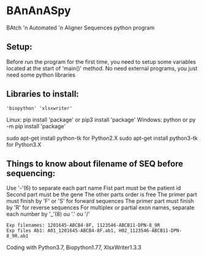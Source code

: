 # BAnAnASpy
BAtch 'n Automated 'n Aligner Sequences python program


## Setup:
Before run the program for the first time, you need to setup some variables located at the start of 'main()' method.
No need external programs, you just need some python libraries

## Libraries to install:
    'biopython' 'xlsxwriter'
    
    
Linux: pip install 'package' or pip3 install 'package'
Windows: python or py -m pip install 'package'

sudo apt-get install python-tk for Python2.X
sudo apt-get install python3-tk for Python3.X

## Things to know about filename of SEQ before sequencing:
Use '-'(6) to separate each part name
Fist part must be the patient id
Second part must be the gene
The other parts order is free
The primer part must finish by 'F' or 'S' for forward sequences
The primer part must finish by 'R' for reverse sequences
For multiplex or partial exon names, separate each number by '_'(8) ou '.' ou '/'

    Exp filenames: 1201645-ABCB4-8F, 1123546-ABCB11-DPN-8_9R
    Exp files Ab1: A01_1201645-ABCB4-8F.ab1, H02_1123546-ABCB11-DPN-8_9R.ab1

Coding with Python3.7, Biopython1.77, XlsxWriter1.3.3
